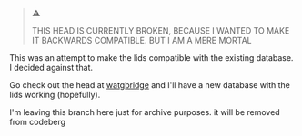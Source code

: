 > ⚠️
> 
> THIS HEAD IS CURRENTLY BROKEN, BECAUSE I WANTED TO MAKE IT BACKWARDS COMPATIBLE. BUT I AM A MERE MORTAL

This was an attempt to make the lids compatible with the existing database. I decided against that.

Go check out the head at [watgbridge](codeberg.com/https://codeberg.org/coco_code_github_forks/watgbridge) and I'll have a new database with the lids working (hopefully).

I'm leaving this branch here just for archive purposes. it will be removed from codeberg
